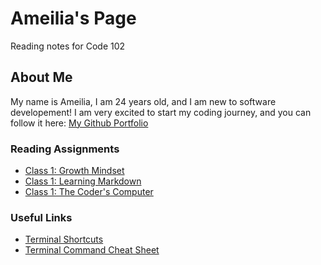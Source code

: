 # Ameilia's Page 
Reading notes for Code 102

## About Me
My name is Ameilia, I am 24 years old, and I am new to software developement! I am very excited to start my coding journey, and you can follow it here:
[My Github Portfolio](https://github.com/AGValdes)

### Reading Assignments 
- [Class 1: Growth Mindset](growthmindset.md)
- [Class 1: Learning Markdown](learningmarkdown.md)
- [Class 1: The Coder's Computer](coderscomputer.md)

### Useful Links
- [Terminal Shortcuts](terminalshortcuts.md)
- [Terminal Command Cheat Sheet](terminalcommandcs.md)






